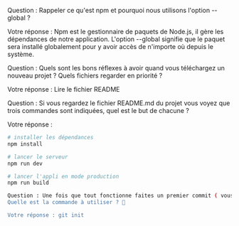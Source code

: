 Question : Rappeler ce qu'est npm et pourquoi nous utilisons l'option --global ?

Votre réponse : 
Npm est le gestionnaire de paquets de Node.js, il gère les dépendances de notre application. L'option --global signifie que le paquet sera installé globalement pour y avoir accès de n'importe où depuis le système. 

Question : Quels sont les bons réflexes à avoir quand vous téléchargez un nouveau projet ? Quels fichiers regarder en priorité ?

Votre réponse : Lire le fichier README

Question : Si vous regardez le fichier README.md du projet vous voyez que trois commandes sont indiquées, quel est le but de chacune ?

Votre réponse : 
``` bash
# installer les dépendances 
npm install

# lancer le serveur
npm run dev

# lancer l'appli en mode production
npm run build

Question : Une fois que tout fonctionne faites un premier commit ( vous aurez surement besoin d'initialiser le repository git ). 
Quelle est la commande à utiliser ? 🤔

Votre réponse : git init

